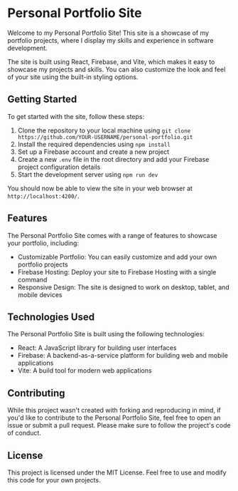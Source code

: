 # Personal Portfolio Site

Welcome to my Personal Portfolio Site! This site is a showcase of my portfolio projects, where I display my skills and experience in software development.

The site is built using React, Firebase, and Vite, which makes it easy to showcase my projects and skills. You can also customize the look and feel of your site using the built-in styling options.

## Getting Started

To get started with the site, follow these steps:

1. Clone the repository to your local machine using `git clone https://github.com/YOUR-USERNAME/personal-portfolio.git`
2. Install the required dependencies using `npm install`
3. Set up a Firebase account and create a new project
4. Create a new `.env` file in the root directory and add your Firebase project configuration details
5. Start the development server using `npm run dev`

You should now be able to view the site in your web browser at `http://localhost:4200/`.

## Features

The Personal Portfolio Site comes with a range of features to showcase your portfolio, including:

- Customizable Portfolio: You can easily customize and add your own portfolio projects
- Firebase Hosting: Deploy your site to Firebase Hosting with a single command
- Responsive Design: The site is designed to work on desktop, tablet, and mobile devices

## Technologies Used

The Personal Portfolio Site is built using the following technologies:

- React: A JavaScript library for building user interfaces
- Firebase: A backend-as-a-service platform for building web and mobile applications
- Vite: A build tool for modern web applications

## Contributing

While this project wasn't created with forking and reproducing in mind, if you'd like to contribute to the Personal Portfolio Site, feel free to open an issue or submit a pull request. Please make sure to follow the project's code of conduct.

## License

This project is licensed under the MIT License. Feel free to use and modify this code for your own projects.
